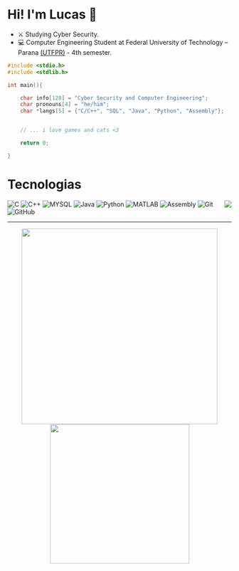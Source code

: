 # Hi! I'm Lucas :wave:

    
- :crossed_swords: Studying Cyber ​​Security.
- :computer: Computer Engineering Student at Federal University of Technology – Parana [(UTFPR)](https://portal.utfpr.edu.br/home) - 4th semester.

```C
#include <stdio.h>
#include <stdlib.h>

int main(){

    char info[128] = "Cyber Security and Computer Engineering";
    char pronouns[4] = "he/him";
    char *langs[5] = {"C/C++", "SQL", "Java", "Python", "Assembly"};


    // ... i love games and cats <3 

    return 0;

}
```

# Tecnologias
  <img align="right" src="https://media4.giphy.com/media/v1.Y2lkPTc5MGI3NjExYno5aGdyanp3b28xMm51aG8ydnh6a3ZiYWZudGw0dmw3a2hscDA5NCZlcD12MV9pbnRlcm5hbF9naWZfYnlfaWQmY3Q9cw/vfTnz2QVJ1ip2/giphy.gif">
  <div align="left">
    <div>
      <img alt="C" src="https://img.shields.io/badge/c-100000?style=for-the-badge&logo=c&logoColor=blue">
      <img alt="C++" src="https://img.shields.io/badge/c++-100000?style=for-the-badge&logo=c%2B%2B&logoColor=blue">
      <img alt="MYSQL" src="https://img.shields.io/badge/MySQL-100000?style=for-the-badge&logo=mysql&logoColor=white">
      <img alt="Java" src="https://img.shields.io/badge/Java-100000?style=for-the-badge&logo=openjdk&logoColor=white">
      <img alt="Python" src="https://img.shields.io/badge/python-100000?style=for-the-badge&logo=python">
        <img alt="MATLAB" src="https://img.shields.io/badge/MATLAB-100000?style=for-the-badge&logo=matlab">
      <img alt="Assembly" src="https://img.shields.io/badge/assembly-100000?style=for-the-badge&logo=assembly">
      <img alt="Git" src="https://img.shields.io/badge/git-100000?style=for-the-badge&logo=git">
      <img alt="GitHub" src="https://img.shields.io/badge/github-100000?style=for-the-badge&logo=github">
    </div>
    <hr height="1">
  </div>

  <div align="center">
    <img src="https://github-readme-stats.vercel.app/api?username=Lspelegrina&show_icons=true&include_all_commits=true&line_height=20&hide_border=true&theme=graywhite" width="440"/>
    <img src="https://github-readme-stats.vercel.app/api/top-langs/?username=Lspelegrina&layout=compact&theme=graywhite&hide_border=true" width="313" />
</div>
